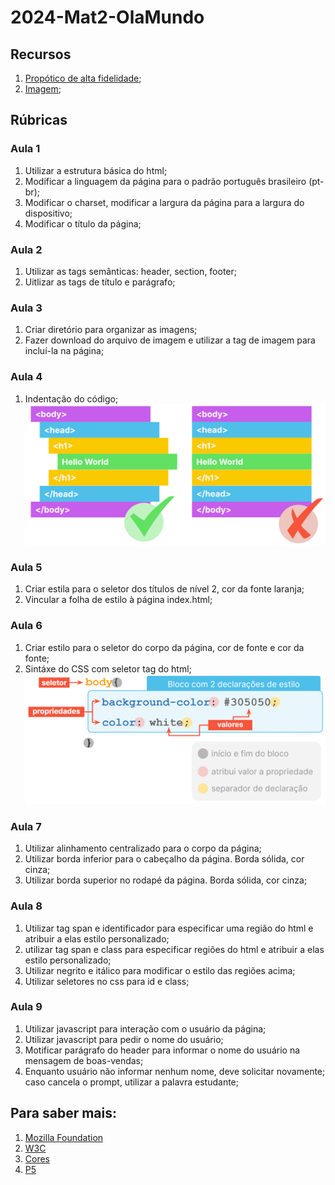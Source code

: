 # 2024-Mat2-OlaMundo

## Recursos

1. [Propótico de alta fidelidade](https://www.figma.com/file/P2RnuaKEOOeQdqXgcqhTzZ/Hello-Word%3A-Minha-primeira-p%C3%A1gina-para-web?type=design&node-id=0-1&mode=design);
1. [Imagem](https://raw.githubusercontent.com/silviosnjr/Hello-World/Aula04Video04/imagem/Ol%C3%A1%20Mundo.png);

## Rúbricas

### Aula 1

1. Utilizar a estrutura básica do html;
1. Modificar a linguagem da página para o padrão português brasileiro (pt-br);
1. Modificar o charset, modificar a largura da página para a largura do dispositivo;
1. Modificar o título da página;

### Aula 2

1. Utilizar as tags semânticas: header, section, footer;
1. Uitlizar as tags de título e parágrafo;

### Aula 3

1. Criar diretório para organizar as imagens;
1. Fazer download do arquivo de imagem e utilizar a tag de imagem para incluí-la na página;

### Aula 4

1. Indentação do código;
![alt](imagens/Aula3.5_img1.png)

### Aula 5

1. Criar estila para o seletor dos títulos de nível 2, cor da fonte laranja;
1. Vincular a folha de estilo à página index.html;

### Aula 6

1. Criar estilo para o seletor do corpo da página, cor de fonte e cor da fonte;
1. Sintáxe do CSS com seletor tag do html;
![Sintáxe do CSS com seletor tag do html;](imagens/Aula4.2-img3.png)

### Aula 7

1. Utilizar alinhamento centralizado para o corpo da página;
1. Utilizar borda inferior para o cabeçalho da página. Borda sólida, cor cinza;
1. Utilizar borda superior no rodapé da página. Borda sólida, cor cinza;

### Aula 8

1. Utilizar tag span e identificador para especificar uma região do html e atribuir a elas estilo personalizado;
1. utilizar tag span e class para especificar regiões do html e atribuir a elas estilo personalizado;
1. Utilizar negrito e itálico para modificar o estilo das regiões acima;
1. Utilizar seletores no css para id e class;

### Aula 9

1. Utilizar javascript para interação com o usuário da página;
1. Utilizar javascript para pedir o nome do usuário;
1. Motificar parágrafo do header para informar o nome do usuário na mensagem de boas-vendas;
1. Enquanto usuário não informar nenhum nome, deve solicitar novamente; caso cancela o prompt, utilizar a palavra estudante;

## Para saber mais:

1. [Mozilla Foundation](https://developer.mozilla.org/pt-BR/docs/Web/HTML)
1. [W3C](https://www.w3.org/TR/2011/WD-html5-20110405/)
1. [Cores](https://www.w3schools.com/cssref/css_colors.php)
1. [P5](https://editor.p5js.org/)